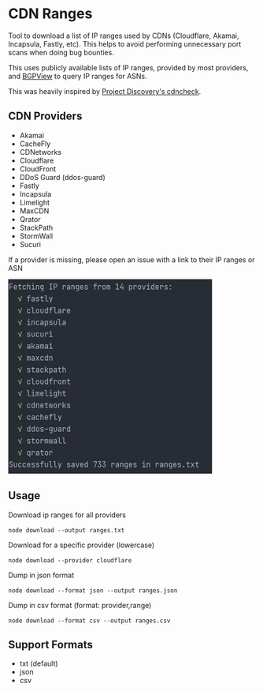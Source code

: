 # CDN Ranges
Tool to download a list of IP ranges used by CDNs (Cloudflare, Akamai, Incapsula, Fastly, etc). This helps to avoid performing unnecessary port scans when doing bug bounties.

This uses publicly available lists of IP ranges, provided by most providers, and [BGPView](https://bgpview.io/) to query IP ranges for ASNs.

This was heavily inspired by [Project Discovery's cdncheck](https://github.com/projectdiscovery/cdncheck).

## CDN Providers
* Akamai
* CacheFly
* CDNetworks
* Cloudflare
* CloudFront
* DDoS Guard (ddos-guard)
* Fastly
* Incapsula
* Limelight
* MaxCDN
* Qrator
* StackPath
* StormWall
* Sucuri

If a provider is missing, please open an issue with a link to their IP ranges or ASN

![](example.png)

## Usage
Download ip ranges for all providers
```
node download --output ranges.txt
```

Download for a specific provider (lowercase)
```
node download --provider cloudflare
```

Dump in json format
```
node download --format json --output ranges.json
```

Dump in csv format (format: provider,range)
```
node download --format csv --output ranges.csv
```

## Support Formats
* txt (default)
* json
* csv
